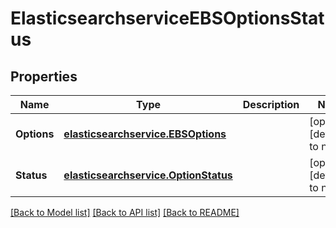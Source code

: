 # ElasticsearchserviceEBSOptionsStatus
## Properties

Name | Type | Description | Notes
------------ | ------------- | ------------- | -------------
**Options** | [**elasticsearchservice.EBSOptions**](elasticsearchservice.EBSOptions.md) |  | [optional] [default to null]
**Status** | [**elasticsearchservice.OptionStatus**](elasticsearchservice.OptionStatus.md) |  | [optional] [default to null]

[[Back to Model list]](../README.md#documentation-for-models) [[Back to API list]](../README.md#documentation-for-api-endpoints) [[Back to README]](../README.md)

